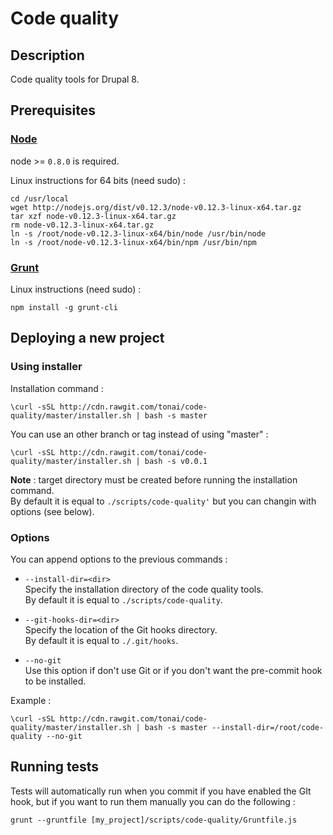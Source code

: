 # Code quality

## Description

Code quality tools for Drupal 8.



## Prerequisites

### [Node][node]

node >= `0.8.0` is required.

Linux instructions for 64 bits (need sudo) :
```shell
cd /usr/local
wget http://nodejs.org/dist/v0.12.3/node-v0.12.3-linux-x64.tar.gz
tar xzf node-v0.12.3-linux-x64.tar.gz
rm node-v0.12.3-linux-x64.tar.gz
ln -s /root/node-v0.12.3-linux-x64/bin/node /usr/bin/node
ln -s /root/node-v0.12.3-linux-x64/bin/npm /usr/bin/npm
```


### [Grunt][grunt]

Linux instructions (need sudo) :
```shell
npm install -g grunt-cli
```



## Deploying a new project

### Using installer

Installation command :
```shell
\curl -sSL http://cdn.rawgit.com/tonai/code-quality/master/installer.sh | bash -s master
```

You can use an other branch or tag instead of using "master" :
```shell
\curl -sSL http://cdn.rawgit.com/tonai/code-quality/master/installer.sh | bash -s v0.0.1
```

**Note** : target directory must be created before running the installation command.  
By default it is equal to `./scripts/code-quality'` but you can changin with options (see below).


### Options

You can append options to the previous commands :
* `--install-dir=<dir>`  
  Specify the installation directory of the code quality tools.  
  By default it is equal to `./scripts/code-quality`.

* `--git-hooks-dir=<dir>`  
  Specify the location of the Git hooks directory.  
  By default it is equal to `./.git/hooks`.

* `--no-git`  
  Use this option if don't use Git or if you don't want the pre-commit hook to be installed.

Example :
```shell
\curl -sSL http://cdn.rawgit.com/tonai/code-quality/master/installer.sh | bash -s master --install-dir=/root/code-quality --no-git
```


## Running tests

Tests will automatically run when you commit if you have enabled the GIt hook, but if you want to run them manually you can do the following :
```shell
grunt --gruntfile [my_project]/scripts/code-quality/Gruntfile.js
```

[node]: https://nodejs.org/
[grunt]: http://gruntjs.com/

